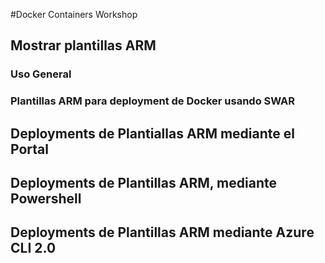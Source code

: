 #Docker Containers Workshop

## Mostrar plantillas ARM

### Uso General

### Plantillas ARM para deployment de Docker usando SWAR

## Deployments de Plantiallas ARM mediante el Portal

## Deployments de Plantillas ARM, mediante Powershell

## Deployments de Plantillas ARM mediante Azure CLI 2.0

